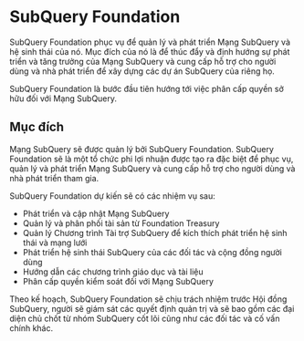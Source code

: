 # SubQuery Foundation

SubQuery Foundation phục vụ để quản lý và phát triển Mạng SubQuery và hệ sinh thái của nó. Mục đích của nó là để thúc đẩy và định hướng sự phát triển và tăng trưởng của Mạng SubQuery và cung cấp hỗ trợ cho người dùng và nhà phát triển để xây dựng các dự án SubQuery của riêng họ.

SubQuery Foundation là bước đầu tiên hướng tới việc phân cấp quyền sở hữu đối với Mạng SubQuery.

## Mục đích

Mạng SubQuery sẽ được quản lý bởi SubQuery Foundation. SubQuery Foundation sẽ là một tổ chức phi lợi nhuận được tạo ra đặc biệt để phục vụ, quản lý và phát triển Mạng SubQuery và cung cấp hỗ trợ cho người dùng và nhà phát triển tham gia.

SubQuery Foundation dự kiến ​​sẽ có các nhiệm vụ sau:
- Phát triển và cập nhật Mạng SubQuery
- Quản lý và phân phối tài sản từ Foundation Treasury
- Quản lý Chương trình Tài trợ SubQuery để kích thích phát triển hệ sinh thái và mạng lưới
- Phát triển hệ sinh thái SubQuery của các đối tác và cộng đồng người dùng
- Hướng dẫn các chương trình giáo dục và tài liệu
- Phân cấp quyền kiểm soát đối với Mạng SubQuery

Theo kế hoạch, SubQuery Foundation sẽ chịu trách nhiệm trước Hội đồng SubQuery, người sẽ giám sát các quyết định quản trị và sẽ bao gồm các đại diện chủ chốt từ nhóm SubQuery cốt lõi cũng như các đối tác và cố vấn chính khác.
